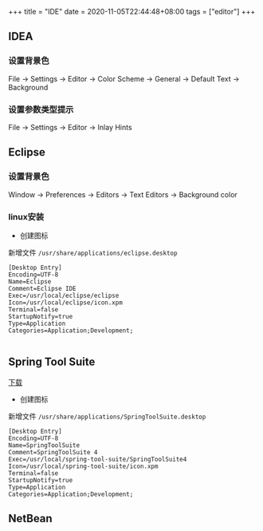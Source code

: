 +++
title = "IDE"
date = 2020-11-05T22:44:48+08:00
tags = ["editor"]
+++

## IDEA
### 设置背景色
File -> Settings -> Editor -> Color Scheme -> General -> Default Text -> Background

### 设置参数类型提示
File -> Settings -> Editor -> Inlay Hints

## Eclipse

### 设置背景色
Window -> Preferences -> Editors -> Text Editors -> Background color

### linux安装

* 创建图标

新增文件 `/usr/share/applications/eclipse.desktop`

```
[Desktop Entry]
Encoding=UTF-8
Name=Eclipse
Comment=Eclipse IDE
Exec=/usr/local/eclipse/eclipse
Icon=/usr/local/eclipse/icon.xpm
Terminal=false
StartupNotify=true
Type=Application
Categories=Application;Development;


```

## Spring Tool Suite
[下载](https://spring.io/tools)

* 创建图标

新增文件 `/usr/share/applications/SpringToolSuite.desktop`

```
[Desktop Entry]
Encoding=UTF-8
Name=SpringToolSuite
Comment=SpringToolSuite 4
Exec=/usr/local/spring-tool-suite/SpringToolSuite4
Icon=/usr/local/spring-tool-suite/icon.xpm
Terminal=false
StartupNotify=true
Type=Application
Categories=Application;Development;

```


## NetBean
